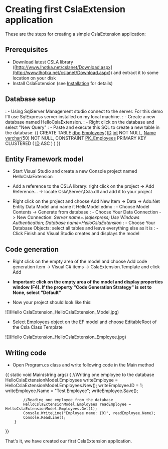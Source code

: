 # Creating first CslaExtension application

These are the steps for creating a simple CslaExtension application:

## Prerequisites

- Download latest CSLA library ([http://www.lhotka.net/cslanet/Download.aspx](http://www.lhotka.net/cslanet/Download.aspx)) and extract it to some location on your disk
- Install CslaExtension (see [Installation](Installation) for details)

## Database setup

: - Using SqlServer Management studio connect to the server. For this demo I'll use SqlExpress server installed on my local machine. 
: - Create a new database named HelloCslaExtension.
: - Right click on the database and select "New Query"
: - Paste and execute this SQL to create a new table in the database:
{{
CREATE TABLE [dbo](dbo).[Employees](Employees)(
	[ID](ID) [int](int) NOT NULL,
	[Name](Name) [varchar](varchar)(50) NOT NULL,
	 CONSTRAINT [PK_Employees](PK_Employees) PRIMARY KEY CLUSTERED 
	(
		[ID](ID) ASC
	)
)
}}

## Entity Framework model

- Start Visual Studio and create a new Console project named HelloCslaExtension
- Add a reference to the CSLA library: right click on the project -> Add  Reference... -> locate Csla\Server\Csla.dll and add it to your project

- Right click on the project and choose Add New Item -> Data -> Ado.Net Entity Data Model and name it HelloModel.edmx
: - Choose Model Contents -> Generate from database
: - Choose Your Data Connection -> New Connection: _Server name=.\sqlexpress; Use Windows Authentication; Database name=HelloCslaExtension_
: - Choose Your Database Objects: select all tables and leave everything else as it is
: - Click Finish and Visual Studio creates and displays the model

## Code generation

- Right click on the empty area of the model and choose Add code generation item -> Visual C# items -> CslaExtension.Template and click Add
- **Important: click on the empty area of the model and display properties window (F4). If the property "Code Generation Strategy" is set to None, select "Default"**

- Now your project should look like this:

![](Hello CslaExtension_HelloCslaExtension_Model.jpg)

 



- Select Employees object on the EF model and choose EditableRoot of the Csla Class Template 

![](Hello CslaExtension_HelloCslaExtension_Employee.jpg)


## Writing code

- Open Program.cs class and write following code in the Main method

{{
        static void Main(string[]() args)
        {
            //Writing one employee to the database
            HelloCslaExtensionModel.Employees writeEmployee = HelloCslaExtensionModel.Employees.New();
            writeEmployee.ID = 1;
            writeEmployee.Name = "Test Employee";
            writeEmployee.Save();

            //Reading one employee from the database
            HelloCslaExtensionModel.Employees readEmployee = HelloCslaExtensionModel.Employees.Get(1);
            Console.WriteLine("Employee name: {0}", readEmployee.Name);
            Console.ReadLine();
        }
}}


That's it, we have created our first CslaExtension application.